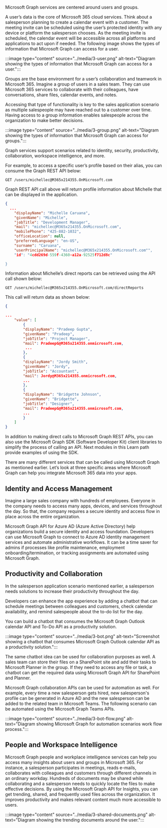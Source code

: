 Microsoft Graph services are centered around users and groups.  

A user’s data is the core of Microsoft 365 cloud services. Think about a salesperson planning to create a calendar event with a customer. The meeting invite can be scheduled using the user’s protected identity with any device or platform the salesperson chooses. As the meeting invite is scheduled, the calendar event will be accessible across all platforms and applications to act upon if needed. The following image shows the types of information that Microsoft Graph can access for a user.

:::image type="content" source="../media/3-user.png" alt-text="Diagram showing the types of information that Microsoft Graph can access for a user.":::

Groups are the base environment for a user’s collaboration and teamwork in Microsoft 365. Imagine a group of users in a sales team. They can use Microsoft 365 services to collaborate with their colleagues, have conversations, share files, calendar events, and notes. 

Accessing that type of functionality is key to the sales application scenario as multiple salespeople may have reached out to a customer over time. Having access to a group information enables salespeople across the organization to make better decisions.

:::image type="content" source="../media/3-group.png" alt-text="Diagram showing the types of information that Microsoft Graph can access for groups.":::

Graph services support scenarios related to identity, security, productivity, collaboration, workspace intelligence, and more. 

For example, to access a specific user’s profile based on their alias, you can consume the Graph REST API below: 

```http
GET /users/michellec@M365x214355.OnMicrosoft.com
```

Graph REST API call above will return profile information about Michelle that can be displayed in the application.

```json
{ 
  ...   
    "displayName": "Michelle Caruana", 
    "givenName": "Michelle", 
    "jobTitle": "Development Manager", 
    "mail": "michellec@M365x214355.OnMicrosoft.com", 
    "mobilePhone": "425-882-1032", 
    "officeLocation": null, 
    "preferredLanguage": "en-US", 
    "surname": "Caruana", 
    "userPrincipalName": "michellec@M365x214355.OnMicrosoft.com"", 
    "id": "4cdd269d-559f-4360-a12a-92525f712d8c" 

} 
```

Information about Michelle’s direct reports can be retrieved using the API call shown below:

```http
GET /users/michellec@M365x214355.OnMicrosoft.com/directReports
```

This call will return data as shown below:

```json
{ 

... 
    "value": [ 
        { 
        "displayName": "Pradeep Gupta", 
        "givenName": "Pradeep",         
        "jobTitle": "Project Manager",        
        "mail": PradeepG@M365x214355.onmicrosoft.com, 
         ...         
        }, 
        { 
        "displayName": "Jordy Smith",
        "givenName": "Jordy",         
        "jobTitle": "Accountant",        
        "mail": Jordy@M365x214355.onmicrosoft.com, 
        ... 
        }, 
        { 
        "displayName": "Bridgette Johnson", 
        "givenName": "Bridgette", 
        "jobTitle": "Designer", 
        "mail": PradeepG@M365x214355.onmicrosoft.com, 
        ... 
        }     
    ] 
} 
```

In addition to making direct calls to Microsoft Graph REST APIs, you can also use the Microsoft Graph SDK (Software Developer Kit) client libraries to simplify the process of calling an API. Next modules in this Learn path provide examples of using the SDK. 

There are many different services that can be called using Microsoft Graph as mentioned earlier. Let’s look at three specific areas where Microsoft Graph can help you integrate Microsoft 365 data into your apps. 

## Identity and Access Management

Imagine a large sales company with hundreds of employees. Everyone in the company needs to access many apps, devices, and services throughout the day. So that, the company requires a secure identity and access flow in place across the entire organization.  

Microsoft Graph API for Azure AD (Azure Active Directory) help organizations build a secure identity and access foundation. Developers can use Microsoft Graph to connect to Azure AD identity management services and automate administrative workflows. It can be a time saver for admins if processes like profile maintenance, employment onboarding/termination, or tracking assignments are automated using Microsoft Graph. 

## Productivity and Collaboration 
 
In the salesperson application scenario mentioned earlier, a salesperson needs solutions to increase their productivity throughout the day. 

Developers can enhance the app experience by adding a chatbot that can schedule meetings between colleagues and customers, check calendar availability, and remind salespeople about the to-do list for the day. 

You can build a chatbot that consumes the Microsoft Graph Outlook calendar API and To-Do API as a productivity solution.  

:::image type="content" source="../media/3-bot.png" alt-text="Screenshot showing a chatbot that consumes Microsoft Graph Outlook calendar API as a productivity solution.":::

The same chatbot idea can be used for collaboration purposes as well. A sales team can store their files on a SharePoint site and add their tasks to Microsoft Planner in the group. If they need to access any file or task, a chatbot can get the required data using Microsoft Graph API for SharePoint and Planner. 

Microsoft Graph collaboration APIs can be used for automation as well. For example, every time a new salesperson gets hired, new salesperson's profile can be generated in Azure AD and the new salesperson can be added to the related team in Microsoft Teams. The following scenario can be automated using the Microsoft Graph Teams APIs. 

:::image type="content" source="../media/3-bot-flow.png" alt-text="Diagram showing Microsoft Graph for automation scenarios work flow process.":::

## People and Workspace Intelligence 

Microsoft Graph people and workplace intelligence services can help you access many insights about users and groups in Microsoft 365. For instance, a salesperson participates in meetings, reads e-mails, collaborates with colleagues and customers through different channels in an ordinary workday. Hundreds of documents may be shared while collaborating and a salesperson needs to quickly locate the files to make effective decisions. By using the Microsoft Graph API for Insights, you can get trending, shared, and frequently used files across the organization. It improves productivity and makes relevant content much more accessible to users. 

:::image type="content" source="../media/3-shared-documents.png" alt-text="Diagram showing the trending documents around the user.":::

